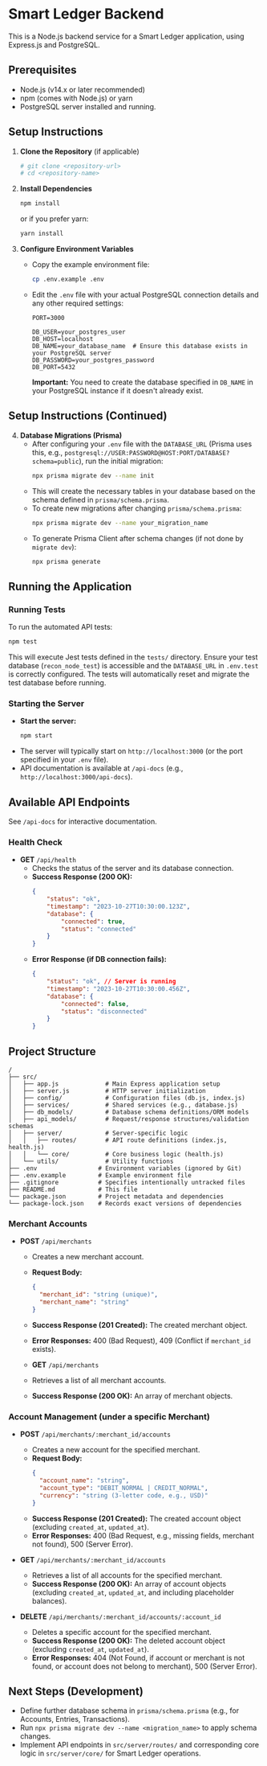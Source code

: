 # Smart Ledger Backend

This is a Node.js backend service for a Smart Ledger application, using Express.js and PostgreSQL.

## Prerequisites

- Node.js (v14.x or later recommended)
- npm (comes with Node.js) or yarn
- PostgreSQL server installed and running.

## Setup Instructions

1.  **Clone the Repository** (if applicable)
    ```bash
    # git clone <repository-url>
    # cd <repository-name>
    ```

2.  **Install Dependencies**
    ```bash
    npm install
    ```
    or if you prefer yarn:
    ```bash
    yarn install
    ```

3.  **Configure Environment Variables**
    - Copy the example environment file:
      ```bash
      cp .env.example .env
      ```
    - Edit the `.env` file with your actual PostgreSQL connection details and any other required settings:
      ```
      PORT=3000

      DB_USER=your_postgres_user
      DB_HOST=localhost
      DB_NAME=your_database_name  # Ensure this database exists in your PostgreSQL server
      DB_PASSWORD=your_postgres_password
      DB_PORT=5432
      ```
      **Important:** You need to create the database specified in `DB_NAME` in your PostgreSQL instance if it doesn't already exist.

## Setup Instructions (Continued)

4.  **Database Migrations (Prisma)**
    -   After configuring your `.env` file with the `DATABASE_URL` (Prisma uses this, e.g., `postgresql://USER:PASSWORD@HOST:PORT/DATABASE?schema=public`), run the initial migration:
        ```bash
        npx prisma migrate dev --name init
        ```
    -   This will create the necessary tables in your database based on the schema defined in `prisma/schema.prisma`.
    -   To create new migrations after changing `prisma/schema.prisma`:
        ```bash
        npx prisma migrate dev --name your_migration_name
        ```
    -   To generate Prisma Client after schema changes (if not done by `migrate dev`):
        ```bash
        npx prisma generate
        ```

## Running the Application

### Running Tests

To run the automated API tests:
```bash
npm test
```
This will execute Jest tests defined in the `tests/` directory. Ensure your test database (`recon_node_test`) is accessible and the `DATABASE_URL` in `.env.test` is correctly configured. The tests will automatically reset and migrate the test database before running.

### Starting the Server

-   **Start the server:**
    ```bash
    npm start
    ```
-   The server will typically start on `http://localhost:3000` (or the port specified in your `.env` file).
-   API documentation is available at `/api-docs` (e.g., `http://localhost:3000/api-docs`).

## Available API Endpoints

See `/api-docs` for interactive documentation.

### Health Check

-   **GET** `/api/health`
    -   Checks the status of the server and its database connection.
    -   **Success Response (200 OK):**
        ```json
        {
            "status": "ok",
            "timestamp": "2023-10-27T10:30:00.123Z",
            "database": {
                "connected": true,
                "status": "connected"
            }
        }
        ```
    -   **Error Response (if DB connection fails):**
        ```json
        {
            "status": "ok", // Server is running
            "timestamp": "2023-10-27T10:30:00.456Z",
            "database": {
                "connected": false,
                "status": "disconnected"
            }
        }
        ```

## Project Structure

```
/
├── src/
│   ├── app.js             # Main Express application setup
│   ├── server.js          # HTTP server initialization
│   ├── config/            # Configuration files (db.js, index.js)
│   ├── services/          # Shared services (e.g., database.js)
│   ├── db_models/         # Database schema definitions/ORM models
│   ├── api_models/        # Request/response structures/validation schemas
│   ├── server/            # Server-specific logic
│   │   ├── routes/        # API route definitions (index.js, health.js)
│   │   └── core/          # Core business logic (health.js)
│   └── utils/             # Utility functions
├── .env                 # Environment variables (ignored by Git)
├── .env.example         # Example environment file
├── .gitignore           # Specifies intentionally untracked files
├── README.md            # This file
└── package.json         # Project metadata and dependencies
└── package-lock.json    # Records exact versions of dependencies
```

### Merchant Accounts

-   **POST** `/api/merchants`
    -   Creates a new merchant account.
    -   **Request Body:**
        ```json
        {
          "merchant_id": "string (unique)",
          "merchant_name": "string"
        }
        ```
    -   **Success Response (201 Created):** The created merchant object.
    -   **Error Responses:** 400 (Bad Request), 409 (Conflict if `merchant_id` exists).

    -   **GET** `/api/merchants`
    -   Retrieves a list of all merchant accounts.
    -   **Success Response (200 OK):** An array of merchant objects.

### Account Management (under a specific Merchant)

-   **POST** `/api/merchants/:merchant_id/accounts`
    -   Creates a new account for the specified merchant.
    -   **Request Body:**
        ```json
        {
          "account_name": "string",
          "account_type": "DEBIT_NORMAL | CREDIT_NORMAL",
          "currency": "string (3-letter code, e.g., USD)"
        }
        ```
    -   **Success Response (201 Created):** The created account object (excluding `created_at`, `updated_at`).
    -   **Error Responses:** 400 (Bad Request, e.g., missing fields, merchant not found), 500 (Server Error).

-   **GET** `/api/merchants/:merchant_id/accounts`
    -   Retrieves a list of all accounts for the specified merchant.
    -   **Success Response (200 OK):** An array of account objects (excluding `created_at`, `updated_at`, and including placeholder balances).

-   **DELETE** `/api/merchants/:merchant_id/accounts/:account_id`
    -   Deletes a specific account for the specified merchant.
    -   **Success Response (200 OK):** The deleted account object (excluding `created_at`, `updated_at`).
    -   **Error Responses:** 404 (Not Found, if account or merchant is not found, or account does not belong to merchant), 500 (Server Error).

## Next Steps (Development)

- Define further database schema in `prisma/schema.prisma` (e.g., for Accounts, Entries, Transactions).
- Run `npx prisma migrate dev --name <migration_name>` to apply schema changes.
- Implement API endpoints in `src/server/routes/` and corresponding core logic in `src/server/core/` for Smart Ledger operations.
